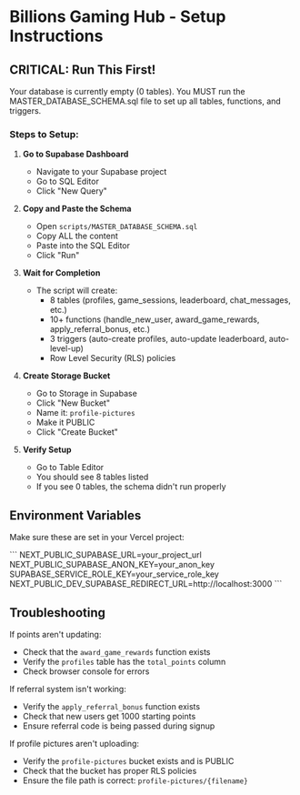 # Billions Gaming Hub - Setup Instructions

## CRITICAL: Run This First!

Your database is currently empty (0 tables). You MUST run the MASTER_DATABASE_SCHEMA.sql file to set up all tables, functions, and triggers.

### Steps to Setup:

1. **Go to Supabase Dashboard**
   - Navigate to your Supabase project
   - Go to SQL Editor
   - Click "New Query"

2. **Copy and Paste the Schema**
   - Open `scripts/MASTER_DATABASE_SCHEMA.sql`
   - Copy ALL the content
   - Paste into the SQL Editor
   - Click "Run"

3. **Wait for Completion**
   - The script will create:
     - 8 tables (profiles, game_sessions, leaderboard, chat_messages, etc.)
     - 10+ functions (handle_new_user, award_game_rewards, apply_referral_bonus, etc.)
     - 3 triggers (auto-create profiles, auto-update leaderboard, auto-level-up)
     - Row Level Security (RLS) policies

4. **Create Storage Bucket**
   - Go to Storage in Supabase
   - Click "New Bucket"
   - Name it: `profile-pictures`
   - Make it PUBLIC
   - Click "Create Bucket"

5. **Verify Setup**
   - Go to Table Editor
   - You should see 8 tables listed
   - If you see 0 tables, the schema didn't run properly

## Environment Variables

Make sure these are set in your Vercel project:

\`\`\`
NEXT_PUBLIC_SUPABASE_URL=your_project_url
NEXT_PUBLIC_SUPABASE_ANON_KEY=your_anon_key
SUPABASE_SERVICE_ROLE_KEY=your_service_role_key
NEXT_PUBLIC_DEV_SUPABASE_REDIRECT_URL=http://localhost:3000
\`\`\`

## Troubleshooting

If points aren't updating:
- Check that the `award_game_rewards` function exists
- Verify the `profiles` table has the `total_points` column
- Check browser console for errors

If referral system isn't working:
- Verify the `apply_referral_bonus` function exists
- Check that new users get 1000 starting points
- Ensure referral code is being passed during signup

If profile pictures aren't uploading:
- Verify the `profile-pictures` bucket exists and is PUBLIC
- Check that the bucket has proper RLS policies
- Ensure the file path is correct: `profile-pictures/{filename}`
